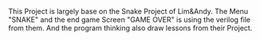 This Project is largely base on the Snake Project of Lim&Andy.
The Menu "SNAKE" and the end game Screen "GAME OVER" is using the verilog file from them.
And the program thinking also draw lessons from their Project.